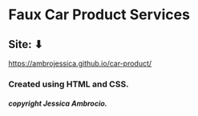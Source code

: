 # Faux Car Product Services

## Site: ⬇

https://ambrojessica.github.io/car-product/

### Created using HTML and CSS.

##### copyright Jessica Ambrocio.
